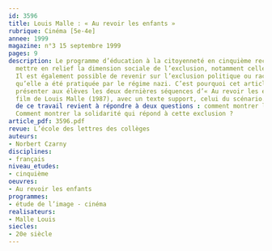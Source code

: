 ```yaml
---
id: 3596
title: Louis Malle : « Au revoir les enfants » 
rubrique: Cinéma [5e-4e]
annee: 1999
magazine: n°3 15 septembre 1999
pages: 9
description: Le programme d’éducation à la citoyenneté en cinquième recommande de
  mettre en relief la dimension sociale de l’exclusion, notamment celle des plus pauvres.
  Il est également possible de revenir sur l’exclusion politique ou raciale, telle
  qu’elle a été pratiquée par le régime nazi. C’est pourquoi cet article propose de
  présenter aux élèves les deux dernières séquences d’« Au revoir les enfants », le
  film de Louis Malle (1987), avec un texte support, celui du scénario. L’objectif
  de ce travail revient à répondre à deux questions : comment montrer l’exclusion ?
  Comment montrer la solidarité qui répond à cette exclusion ?
article_pdf: 3596.pdf
revue: L’école des lettres des collèges
auteurs:
- Norbert Czarny
disciplines:
- français
niveau_etudes:
- cinquième
oeuvres:
- Au revoir les enfants
programmes:
- étude de l’image - cinéma
realisateurs:
- Malle Louis
siecles:
- 20e siècle
---
```

